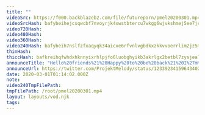 ```yaml
---
title: ""
videoSrc: https://f000.backblazeb2.com/file/futureporn/pmel20200301.mp4
videoSrcHash: bafybeihejcsqwcbf7nvoyrjk4xwstbtercu7wkgg6wjvkshmej5ee7jcgy?filename=projektmelody-chaturbate-20200301T011402Z-source.mp4
video720Hash: 
video480Hash: 
video360Hash: 
video240Hash: bafybeih7nslfzfxaqyqk34aicxe6rfvnlvgbdkxzkkvvoerrlim2jz5mim?filename=projektmelody-chaturbate-20200301T011402Z-240p.mp4
thinHash: 
thiccHash: bafkreihqfwhdxhknnyixrhlpjfo6luobghyikb3akrlgx2betbl7zysjea?filename=20200301T011402Z-thicc.jpg
announceTitle: "Hello%20friends%21%20Happy%20to%20be%20back%21%20I%27m%20online%20so%20if%20you%20want%20to%20join%20me%20that%27d%20be%20awesome%20or%20whatever.%20XD"
announceUrl: https://twitter.com/ProjektMelody/status/1233923415964340225
date: 2020-03-01T01:14:02.000Z
note: 
video240TmpFilePath: 
tmpFilePath: /root/pmel20200301.mp4
layout: layouts/vod.njk
tags:
---
```

